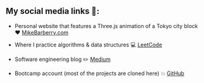 ## My social media links :rocket::

 - Personal website that features a Three.js animation of a Tokyo city block  :heart:  [MikeBarberry.com](https://mikebarberry.com)

 - Where I practice algorithms & data structures  :computer:  [LeetCode](https://leetcode.com/Mbarberry/)

 - Software engineering blog  :pencil2:  [Medium](https://mikebarberry.medium.com/)

 - Bootcamp account (most of the projects are cloned here)   :boom:  [GitHub](https://github.com/MikeBarberry-Flatiron)
 

